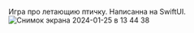 Игра про летающию птичку. Написанна на SwiftUI.
![Снимок экрана 2024-01-25 в 13 44 38](https://github.com/romazan26/The-adventures-of-a-bird/assets/130604263/e2f66a9c-390b-4f0a-8f1e-1d9204a92d4f)
